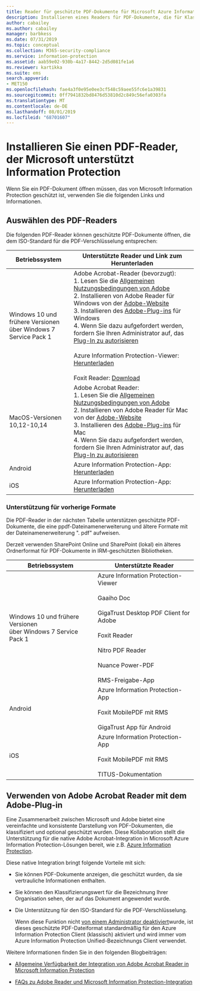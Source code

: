 ```yaml
---
title: Reader für geschützte PDF-Dokumente für Microsoft Azure Information Protection
description: Installieren eines Readers für PDF-Dokumente, die für Klassifizierung und Schutz bezeichnet werden
author: cabailey
ms.author: cabailey
manager: barbkess
ms.date: 07/31/2019
ms.topic: conceptual
ms.collection: M365-security-compliance
ms.service: information-protection
ms.assetid: aab59e02-930b-4a17-8442-2d5d081fe1a6
ms.reviewer: kartikka
ms.suite: ems
search.appverid:
- MET150
ms.openlocfilehash: fae4a3f0e95e0ee3cf548c59aee55fc6e1a39831
ms.sourcegitcommit: 0ff7941832bd8476d53810d2c849c56efa0303fa
ms.translationtype: MT
ms.contentlocale: de-DE
ms.lasthandoff: 08/01/2019
ms.locfileid: "68701607"
---
```

# <a name="install-a-pdf-reader-that-supports-microsoft-information-protection"></a>Installieren Sie einen PDF-Reader, der Microsoft unterstützt Information Protection

Wenn Sie ein PDF-Dokument öffnen müssen, das von Microsoft Information Protection geschützt ist, verwenden Sie die folgenden Links und Informationen.

## <a name="choose-your-pdf-reader"></a>Auswählen des PDF-Readers

Die folgenden PDF-Reader können geschützte PDF-Dokumente öffnen, die dem ISO-Standard für die PDF-Verschlüsselung entsprechen:

|Betriebssystem|Unterstützte Reader und Link zum Herunterladen|
|----------------|-----------------------------------|
|Windows 10 und frühere Versionen<br />über Windows 7 Service Pack 1|Adobe Acrobat-Reader (bevorzugt):<br /> 1. Lesen Sie die [Allgemeinen Nutzungsbedingungen von Adobe](https://www.adobe.com/legal/terms.html) <br /> 2. Installieren von Adobe Reader für Windows von der [Adobe-Website](https://www.adobe.com/)<br /> 3. Installieren des [Adobe-Plug-ins](https://go.microsoft.com/fwlink/?linkid=2050049) für Windows <br /> 4. Wenn Sie dazu aufgefordert werden, fordern Sie Ihren Administrator auf, das [Plug-In zu autorisieren](https://techcommunity.microsoft.com/t5/Azure-Information-Protection/General-Availability-of-Adobe-Acrobat-Reader-integration-with/ba-p/298396) <br /><br /> Azure Information Protection-Viewer: [Herunterladen](https://go.microsoft.com/fwlink/?linkid=838993)<br /><br />Foxit Reader: [Download](https://www.foxitsoftware.com/pdf-reader/)|
|MacOS-Versionen 10,12-10,14 |Adobe Acrobat Reader:<br /> 1. Lesen Sie die [Allgemeinen Nutzungsbedingungen von Adobe](https://www.adobe.com/legal/terms.html) <br /> 2. Installieren von Adobe Reader für Mac von der [Adobe-Website](https://www.adobe.com/)<br /> 3. Installieren des [Adobe-Plug-ins](https://go.microsoft.com/fwlink/?linkid=2050049) für Mac <br /> 4. Wenn Sie dazu aufgefordert werden, fordern Sie Ihren Administrator auf, das [Plug-In zu autorisieren](https://techcommunity.microsoft.com/t5/Azure-Information-Protection/General-Availability-of-Adobe-Acrobat-Reader-integration-with/ba-p/298396)|
|Android|Azure Information Protection-App: [Herunterladen](https://go.microsoft.com/fwlink/?LinkId=325340)|
|iOS|Azure Information Protection-App: [Herunterladen](https://go.microsoft.com/fwlink/?LinkId=325338)|

### <a name="support-for-previous-formats"></a>Unterstützung für vorherige Formate

Die PDF-Reader in der nächsten Tabelle unterstützen geschützte PDF-Dokumente, die eine ppdf-Dateinamenerweiterung und ältere Formate mit der Dateinamenerweiterung ". pdf" aufweisen.

Derzeit verwenden SharePoint Online und SharePoint (lokal) ein älteres Ordnerformat für PDF-Dokumente in IRM-geschützten Bibliotheken.


|Betriebssystem|Unterstützte Reader|
|----------------|-----------------------------------|
|Windows 10 und frühere Versionen<br />über Windows 7 Service Pack 1|Azure Information Protection-Viewer<br /><br />Gaaiho Doc<br /><br />GigaTrust Desktop PDF Client for Adobe<br /><br />Foxit Reader<br /><br />Nitro PDF Reader<br /><br /> Nuance Power-PDF<br /><br />RMS-Freigabe-App|
|Android|Azure Information Protection-App<br /><br />Foxit MobilePDF mit RMS<br /><br />GigaTrust App für Android|
|iOS|Azure Information Protection-App<br /><br />Foxit MobilePDF mit RMS<br /><br />TITUS-Dokumentation|

## <a name="using-adobe-acrobat-reader-with-the-adobe-plug-in"></a>Verwenden von Adobe Acrobat Reader mit dem Adobe-Plug-in

Eine Zusammenarbeit zwischen Microsoft und Adobe bietet eine vereinfachte und konsistente Darstellung von PDF-Dokumenten, die klassifiziert und optional geschützt wurden. Diese Kollaboration stellt die Unterstützung für die native Adobe Acrobat-Integration in Microsoft Azure Information Protection-Lösungen bereit, wie z.B. [Azure Information Protection](../what-is-information-protection.md). 

Diese native Integration bringt folgende Vorteile mit sich:

- Sie können PDF-Dokumente anzeigen, die geschützt wurden, da sie vertrauliche Informationen enthalten.

- Sie können den Klassifizierungswert für die Bezeichnung Ihrer Organisation sehen, der auf das Dokument angewendet wurde.

- Die Unterstützung für den ISO-Standard für die PDF-Verschlüsselung.
    
    Wenn diese Funktion nicht [von einem Administrator deaktiviert](client-admin-guide-customizations.md#dont-protect-pdf-files-by-using-the-iso-standard-for-pdf-encryption)wurde, ist dieses geschützte PDF-Dateiformat standardmäßig für den Azure Information Protection Client (klassisch) aktiviert und wird immer vom Azure Information Protection Unified-Bezeichnungs Client verwendet.

Weitere Informationen finden Sie in den folgenden Blogbeiträgen: 

- [Allgemeine Verfügbarkeit der Integration von Adobe Acrobat Reader in Microsoft Information Protection](https://techcommunity.microsoft.com/t5/Azure-Information-Protection/General-Availability-of-Adobe-Acrobat-Reader-Integration-with/ba-p/298396)

- [FAQs zu Adobe Reader und Microsoft Information Protection-Integration](https://techcommunity.microsoft.com/t5/Microsoft-Information-Protection/Adobe-reader-and-Microsoft-Information-Protection-integration/ba-p/482219)
